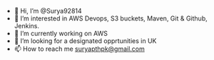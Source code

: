 - 👋 Hi, I’m @Surya92814
- 👀 I’m interested in AWS Devops, S3 buckets, Maven, Git & Github, Jenkins.
- 🌱 I’m currently working on AWS
- 💞️ I’m looking for a designated opprtunities in UK
- 📫 How to reach me suryapthpk@gmail.com

<!---
Surya92814/Surya92814 is a ✨ special ✨ repository because its `README.md` (this file) appears on your GitHub profile.
You can click the Preview link to take a look at your changes.
--->
